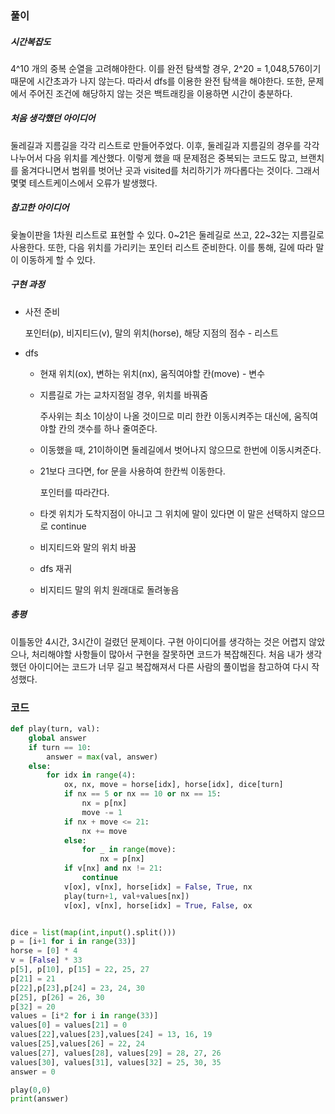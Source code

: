 ### 풀이

##### 시간복잡도

4^10 개의 중복 순열을 고려해야한다. 이를 완전 탐색할 경우, 2^20 = 1,048,576이기 때문에 시간초과가 나지 않는다. 따라서 dfs를 이용한 완전 탐색을 해야한다. 또한, 문제에서 주어진 조건에 해당하지 않는 것은 백트래킹을 이용하면 시간이 충분하다.



##### 처음 생각했던 아이디어

둘레길과 지름길을 각각 리스트로 만들어주었다. 이후, 둘레길과 지름길의 경우를 각각 나누어서 다음 위치를 계산했다. 이렇게 했을 때 문제점은 중복되는 코드도 많고, 브랜치를 옮겨다니면서 범위를 벗어난 곳과 visited를 처리하기가 까다롭다는 것이다. 그래서 몇몇 테스트케이스에서 오류가 발생했다.



##### 참고한 아이디어

윷놀이판을 1차원 리스트로 표현할 수 있다. 0~21은 둘레길로 쓰고, 22~32는 지름길로 사용한다. 또한, 다음 위치를 가리키는 포인터 리스트 준비한다. 이를 통해, 길에 따라 말이 이동하게 할 수 있다.



##### 구현 과정

- 사전 준비

  포인터(p), 비지티드(v), 말의 위치(horse), 해당 지점의 점수 - 리스트

- dfs

  - 현재 위치(ox), 변하는 위치(nx), 움직여야할 칸(move) - 변수

  - 지름길로 가는 교차지점일 경우, 위치를 바꿔줌

    주사위는 최소 1이상이 나올 것이므로 미리 한칸 이동시켜주는 대신에, 움직여야할  칸의 갯수를 하나 줄여준다.

  - 이동했을 때, 21이하이면 둘레길에서 벗어나지 않으므로 한번에 이동시켜준다.

  - 21보다 크다면, for 문을 사용하여 한칸씩 이동한다.

    포인터를 따라간다.

  - 타겟 위치가 도착지점이 아니고 그 위치에 말이 있다면 이 말은 선택하지 않으므로 continue

  - 비지티드와 말의 위치 바꿈

  - dfs 재귀

  - 비지티드 말의 위치 원래대로 돌려놓음



##### 총평

이틀동안 4시간, 3시간이 걸렸던 문제이다. 구현 아이디어를 생각하는 것은 어렵지 않았으나, 처리해야할 사항들이 많아서 구현을 잘못하면 코드가 복잡해진다. 처음 내가 생각했던 아이디어는 코드가 너무 길고 복잡해져서 다른 사람의 풀이법을 참고하여 다시 작성했다.



### 코드

```python
def play(turn, val):
    global answer
    if turn == 10:
        answer = max(val, answer)
    else:
        for idx in range(4):
            ox, nx, move = horse[idx], horse[idx], dice[turn]
            if nx == 5 or nx == 10 or nx == 15:
                nx = p[nx]
                move -= 1
            if nx + move <= 21:
                nx += move
            else:
                for _ in range(move):
                    nx = p[nx]
            if v[nx] and nx != 21:
                continue
            v[ox], v[nx], horse[idx] = False, True, nx
            play(turn+1, val+values[nx])
            v[ox], v[nx], horse[idx] = True, False, ox


dice = list(map(int,input().split()))
p = [i+1 for i in range(33)]
horse = [0] * 4
v = [False] * 33
p[5], p[10], p[15] = 22, 25, 27
p[21] = 21
p[22],p[23],p[24] = 23, 24, 30
p[25], p[26] = 26, 30
p[32] = 20
values = [i*2 for i in range(33)]
values[0] = values[21] = 0
values[22],values[23],values[24] = 13, 16, 19
values[25],values[26] = 22, 24
values[27], values[28], values[29] = 28, 27, 26
values[30], values[31], values[32] = 25, 30, 35
answer = 0

play(0,0)
print(answer)
```

